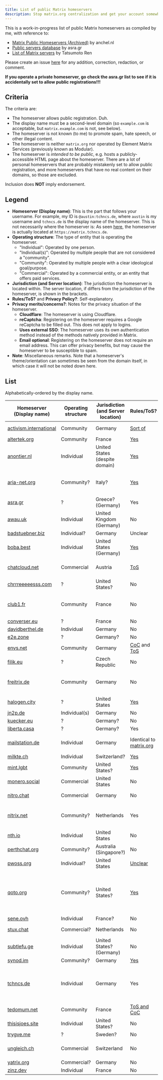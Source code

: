 ```yaml
---
title: List of public Matrix homeservers
description: Stop matrix.org centralization and get your account somewhere else instead!
---
```


This is a work-in-progress list of public Matrix homeservers as compiled by me, with reference to:

* [Matrix Public Homeservers (Archived)](https://web.archive.org/web/20210525055137/publiclist.anchel.nl/) by anchel.nl
* [Public servers database](https://wiki.asra.gr/en:public_servers) by asra.gr
* [List of Matrix servers](https://tatsumoto-ren.github.io/blog/list-of-matrix-servers.html) by Tatsumoto Ren

Please create an issue [here](https://github.com/austinhuang0131/austinhuang0131.github.io/issues) for any addition, correction, redaction, or comment.

**If you operate a private homeserver, go check the asra.gr list to see if it is accidentally set to allow public registrations!!!**

## Criteria

The criteria are:

* The homeserver allows public registration. Duh.
* The display name must be a second-level domain (so `example.com` is acceptable, but `matrix.example.com` is not, see below).
* The homeserver is not known (to me) to promote spam, hate speech, or other illegal content.
* The homeserver is neither `matrix.org` nor operated by Element Matrix Services (previously known as Modular).
* The homeserver is *intended to be public*, e.g. hosts a publicly-accessible HTML page about the homeserver. There are a lot of personal homeservers that are probably mistakenly set to allow public registration, and more homeservers that have no real content on their domains, so those are excluded.

Inclusion does **NOT** imply endorsement.

## Legend

* **Homeserver (Display name)**: This is the part that follows your username. For example, my ID is `@austin:tchncs.de`, where `austin` is my username and `tchncs.de` is the display name of the homeserver. This is not necessarily where the homeserver is: As seen [here](https://tchncs.de/.well-known/matrix/client), the homeserver is actually located at `https://matrix.tchncs.de`.
* **Operating structure**: The type of entity that is operating the homeserver.
  * "Individual": Operated by one person.
  * "Individual(s)": Operated by multiple people that are not considered a "community".
  * "Community": Operated by multiple people with a clear ideological goal/purpose.
  * "Commercial": Operated by a commercial entity, or an entity that offers paid services.
* **Jurisdiction (and Server location)**: The jurisdiction the homeserver is located within. The server location, if differs from the jurisdiction of the homeserver, is shown in the brackets.
* **Rules/ToS?** and **Privacy Policy?**: Self-explanatory.
* **Privacy merits/concerns?**: Notes for the privacy situation of the homeserver.
  * **Cloudflare**: The homeserver is using Cloudflare.
  * **reCaptcha**: Registering on the homeserver requires a Google reCaptcha to be filled out. This does not apply to logins.
  * **Uses external SSO**: The homeserver uses its own authentication method instead of the methods natively provided in Matrix.
  * **Email optional**: Registering on the homeserver does not require an email address. This can offer privacy benefits, but may cause the homeserver to be susceptible to spam.
* **Note**: Miscellaneous remarks. Note that a homeserver's theme/orientation can sometimes be seen from the domain itself, in which case it will not be noted down here.

## List

Alphabetically-ordered by the display name.

| **Homeserver (Display name)**                                                            | **Operating structure** | **Jurisdiction (and Server location)** | **Rules/ToS?**                                                                       | **Privacy Policy?**                                         | **Privacy merits/concerns?**                                            | **Note**                                                                       |
| ---------------------------------------------------------------------------------------- | ----------------------- | -------------------------------------- | ------------------------------------------------------------------------------------ | ----------------------------------------------------------- | ----------------------------------------------------------------------- | ------------------------------------------------------------------------------ |
| [activism.international](https://activism.international)                                  | Community               | Germany                                | [Sort of](https://activism.international/usage-policy/)                              | [Yes](https://activism.international/privacy/cloud/)        | Uses external SSO                                                       |                                                                                |
| [altertek.org](https://altertek.org)                                                      | Community               | France                                 | [Yes](https://altertek.org/en/terms-conditions/)                                     | [Sort of](https://altertek.org/en/terms-conditions/)        | Email optional                                                          |                                                                                |
| [anontier.nl](https://anontier.nl)                                                        | Individual              | United States (despite domain)         | [Yes](https://anontier.nl/tos.html)                                                  | [Yes](https://anontier.nl/privacy.html)                     | Email optional, but must register from website                          | 17+, “free speech”                                                             |
| [aria-net.org](https://aria-net.org)                                                      | Community?              | Italy?                                 | [Yes](https://aria-net.org/SitePages/Portal/ToS.aspx)                                | [Yes](https://aria-net.org/SitePages/Portal/ToS.aspx)       | reCaptcha                                                               | Throwaway email addresses forbidden                                            |
| [asra.gr](https://asra.gr)                                                                | ?                       | Greece? (Germany)                      | Yes                                                                                  | No                                                          | Email optional                                                          | 18+, CCC-oriented                                                              |
| [awau.uk](https://awau.uk)                                                                | Individual              | United Kingdom (Germany)               | No                                                                                   | [Unclear](https://erisa.uk/privacy)                         | Cloudflare; Email optional                                              |                                                                                |
| [badstuebner.biz](https://badstuebner.biz)                                                | Individual?             | Germany                                | Unclear                                                                              | [Generic](https://badstuebner.biz/impressum.php)            | Email optional                                                          | In German                                                                      |
| [boba.best](https://boba.best/services/bobachat/)                                        | Individual              | United States (Germany)                | [Yes](https://boba.best/rules/)                                                      | No                                                          | reCaptcha                                                               |                                                                                |
| [chatcloud.net](https://chatcloud.net)                                                    | Commercial              | Austria                                | [ToS](https://www.chatcloud.net/terms-of-use/)                                       | [Yes](https://www.chatcloud.net/privacy/)                   | Website has Google/Facebook ads; reCaptcha                              |                                                                                |
| [chrrreeeeesss.com](https://chrrreeeeesss.com)                                            | ?                       | United States?                         | No                                                                                   | No                                                          | reCaptcha; Email optional                                               | Too concise                                                                    |
| [club1.fr](https://club1.fr/matrix/)                                                     | Community               | France                                 | No                                                                                   | No                                                          | reCaptcha                                                               | In French; says email optional but requires email                              |
| [converser.eu](https://converser.eu)                                                      | ?                       | France                                 | No                                                                                   | No                                                          | Email optional                                                          | In French                                                                      |
| [davidberthel.de](https://davidberthel.de)                                                | Individual              | Germany                                | No                                                                                   | [Yes](https://davidberthel.de/privacy.html)                 | Email optional                                                          |                                                                                |
| [e2e.zone](https://e2e.zone)                                                              | ?                       | Germany?                               | No                                                                                   | No                                                          | Email optional                                                          | Too concise                                                                    |
| [envs.net](https://envs.net)                                                              | Community               | Germany                                | [CoC](https://envs.net/code-of-conduct) and [ToS](https://envs.net/terms-of-service) | [Unclear](https://envs.net/privacy-policy/)                 |                                                                         |                                                                                |
| [filik.eu](https://filik.eu)                                                              | ?                       | Czech Republic                         | No                                                                                   | No                                                          | reCaptcha                                                               |                                                                                |
| [freitrix.de](https://freitrix.de)                                                        | Community               | Germany                                | No                                                                                   | [Yes](https://freifunk-suedholstein.de/datenschutz/)        | reCaptcha                                                               | In German; says email optional but requires email                              |
| [halogen.city](https://halogen.city)                                                      | ?                       | United States                          | [Yes](https://halogen.city/_matrix/consent?v=1.0)                                    | No                                                          |                                                                         |                                                                                |
| [jn2p.de](https://jn2p.de)                                                                | Individual(s)           | Germany                                | No                                                                                   | No                                                          | Email optional                                                          |                                                                                |
| [kuecker.eu](https://kuecker.eu)                                                          | ?                       | Germany?                               | No                                                                                   | No                                                          | Email optional                                                          | In German                                                                      |
| [liberta.casa](https://liberta.casa)                                                      | ?                       | Germany?                               | Yes                                                                                  | No                                                          | Email optional                                                          |                                                                                |
| [mailstation.de](https://turing.mailstation.de/mailstation-de-matrix-homeserver/)        | Individual              | Germany                                | Identical to [matrix.org](https://matrix.org)                                         | Identical to [matrix.org](https://matrix.org)                | reCaptcha                                                               |                                                                                |
| [milkte.ch](https://milkte.ch)                                                            | Individual              | Switzerland?                           | [Yes](https://milkte.ch/rules.html)                                                  | [Yes](https://milkte.ch/privacy.html)                       | Email optional                                                          |                                                                                |
| [mint.lgbt](https://start.mint.lgbt/)                                                    | Community               | United States?                         | [Yes](https://mint.lgbt/terms/)                                                      | [Yes](https://mint.lgbt/privacy/)                           |                                                                         |                                                                                |
| [monero.social](https://forum.monero.space/d/83-join-the-monero-core-team-matrix-server) | Commercial              | United States                          | No                                                                                   | No                                                          | Email optional                                                          | Not run by Monero itself                                                       |
| [nitro.chat](https://nitro.chat)                                                          | Commercial              | Germany                                | No                                                                                   | [Yes](https://www.nitrokey.com/data-privacy-policy)         | reCaptcha; Email optional                                               |                                                                                |
| [nltrix.net](https://nltrix.net)                                                          | Community?              | Netherlands                            | Yes                                                                                  | No, linked host’s policies instead                          |                                                                         | In Dutch                                                                       |
| [nth.io](https://nth.io)                                                                  | Individual              | United States                          | No                                                                                   | No                                                          | Cloudflare; Email optional                                              | Dendrite                                                                       |
| [perthchat.org](https://perthchat.org)                                                    | Community?              | Australia (Singapore?)                 | No                                                                                   | No                                                          | reCaptcha; Email optional                                               |                                                                                |
| [pwoss.org](https://pwoss.org)                                                            | Individual?             | United States                          | [Unclear](https://pwoss.org/terms-of-use.html)                                       | [Unclear](https://pwoss.org/privacy-policy.html)            | Email optional                                                          |                                                                                |
| [qoto.org](https://qoto.org)                                                              | Community?              | United States?                         | [Yes](https://qoto.org/about/more)                                                   | No                                                          | AWS; Email optional                                                     | “You must be 16 years or older and a S.T.E.M. student or professional to join” |
| [sene.ovh](https://sene.ovh)                                                              | Individual              | France?                                | No                                                                                   | No                                                          | Email optional                                                          | In French                                                                      |
| [stux.chat](https://stux.chat)                                                            | Commercial?             | Netherlands                            | No                                                                                   | No                                                          | Email optional                                                          | Operated by [mstdn.social](https://mstdn.social)                                |
| [subtlefu.ge](https://subtlefu.ge)                                                        | Individual              | United States? (Germany)               | No                                                                                   | No                                                          | Email optional                                                          |                                                                                |
| [synod.im](https://synod.im)                                                              | Community?              | Germany                                | [Yes](https://synod.im/_matrix/consent?v=1.0)                                        | [Yes](https://synod.im/_matrix/consent?v=1.0)               |                                                                         | In German                                                                      |
| [tchncs.de](https://tchncs.de/matrix)                                                     | Individual              | Germany                                | Yes                                                                                  | Yes                                                         | reCaptcha; must register from website                                   | Only stores messages for a year (but can be stored by other homeservers)       |
| [tedomum.net](https://tedomum.net/service/matrix/)                                       | Community               | France                                 | [ToS and CoC](https://tedomum.net/page/cgu/#)                                        | [Yes](https://tedomum.net/page/cgu/)                        | [Uses external SSO](https://tedomum.net/documentation/general/account/) | In French                                                                      |
| [thisisjoes.site](https://thisisjoes.site)                                                | Individual              | United States?                         | No                                                                                   | [Yes](https://matrix.thisisjoes.site/_matrix/consent?v=1.0) |                                                                         |                                                                                |
| [trygve.me](https://trygve.me)                                                            | ?                       | Sweden?                                | No                                                                                   | No                                                          | Email optional                                                          | In Swedish                                                                     |
| [ungleich.ch](https://ungleich.ch/u/projects/open-chat/)                                 | Commercial              | Switzerland                            | No                                                                                   | No                                                          | Uses external SSO                                                       | For demonstrative purposes?                                                    |
| [yatrix.org](https://yatrix.org)                                                          | Commercial?             | Germany                                | No                                                                                   | No                                                          | Email optional                                                          | In German                                                                      |
| [zinz.dev](https://zinz.dev)                                                              | Individual              | France                                 | No                                                                                   | No                                                          | Email optional                                                          | In French                                                                      |